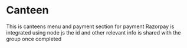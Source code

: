 # Canteen
This is canteens menu and payment section 
for payment Razorpay is integrated using node js the id and other relevant info is shared with the group once completed 